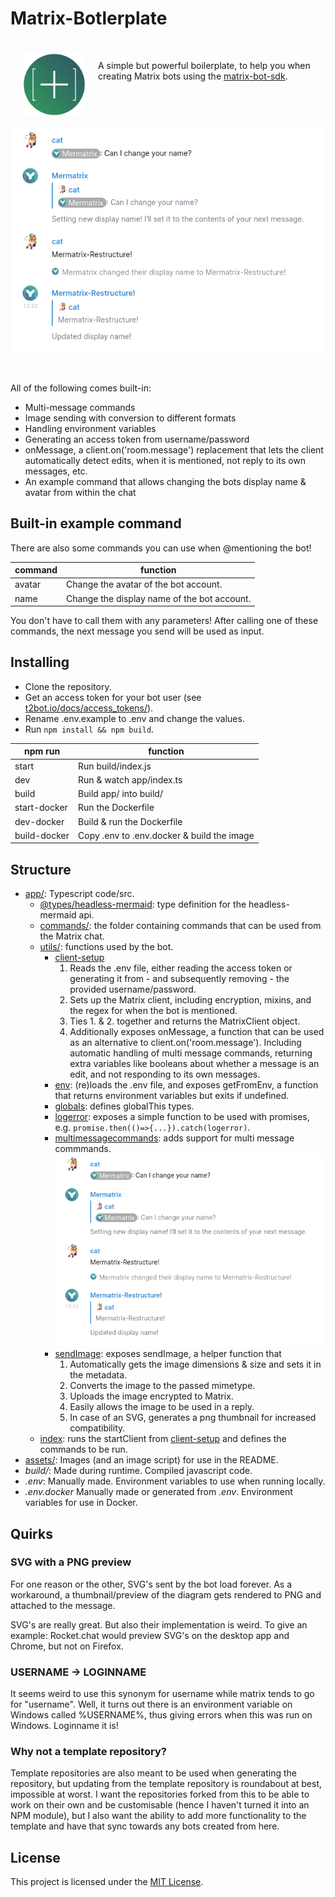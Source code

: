 # Matrix-Botlerplate


<span>
<img src="assets/matrix-botlerplate.png" align="left" style="width:100px;height: 100px; margin: 20px;">

&nbsp;

A simple but powerful boilerplate, to help you when creating Matrix bots using the [matrix-bot-sdk](https://github.com/turt2live/matrix-bot-sdk).
</span>

&nbsp;&nbsp;&nbsp;

<img src="assets/Screenshot.png" clear="both" alt="A screenshot of the matrix-botlerplate in action" />

&nbsp;

All of the following comes built-in:
- Multi-message commands
- Image sending with conversion to different formats
- Handling environment variables
- Generating an access token from username/password
- onMessage, a client.on('room.message') replacement that lets the client automatically detect edits, when it is mentioned, not reply to its own messages, etc.
- An example command that allows changing the bots display name & avatar from within the chat


## Built-in example command

There are also some commands you can use when @mentioning the bot!

| command |                  function                   |
| ------- | ------------------------------------------- |
| avatar  | Change the avatar of the bot account.       |
| name    | Change the display name of the bot account. |

You don't have to call them with any parameters!
After calling one of these commands, the next message you send will be used as input.

## Installing
- Clone the repository.
- Get an access token for your bot user (see [t2bot.io/docs/access_tokens/](https://t2bot.io/docs/access_tokens/)).
- Rename .env.example to .env and change the values.
- Run `npm install && npm build`.


|    npm run   |                   function                 |
| ------------ | ------------------------------------------ |
| start        | Run build/index.js                         |
| dev          | Run & watch app/index.ts                   |
| build        | Build app/ into build/                     |
| start-docker | Run the Dockerfile                         |
| dev-docker   | Build & run the Dockerfile                 |
| build-docker | Copy .env to .env.docker & build the image |

## Structure
- [app/](app/): Typescript code/src.
    - [@types/headless-mermaid](app/%40types/headless-mermaid/): type definition for the headless-mermaid api.
    - [commands/](app/commands/): the folder containing commands that can be used from the Matrix chat.
    - [utils/](app/utils/): functions used by the bot.
        - [client-setup](app/utils/client-setup.ts)
            1. Reads the .env file, either reading the access token or generating it from - and subsequently removing - the provided username/password.
            2. Sets up the Matrix client, including encryption, mixins, and the regex for when the bot is mentioned.
            3. Ties 1. & 2. together and returns the MatrixClient object.
            4. Additionally exposes onMessage, a function that can be used as an alternative to client.on('room.message'). Including automatic handling of multi message commands, returning extra variables like booleans about whether a message is an edit, and not responding to its own messages.
        - [env](app/utils/env.ts): (re)loads the .env file, and exposes getFromEnv, a function that returns environment variables but exits if undefined.
        - [globals](app/utils/globals.ts): defines globalThis types.
        - [logerror](app/utils/logerror.ts): exposes a simple function to be used with promises, e.g. `promise.then(()=>{...}).catch(logerror)`.
        - [multimessagecommands](app/utils/multimessagecommand.ts): adds support for multi message commmands. ![A screenshot of Element where a multi message command is displayed](assets/Screenshot-Multimessagecommands.png)
        - [sendImage](app/utils/sendImage.ts): exposes sendImage, a helper function that
            1. Automatically gets the image dimensions & size and sets it in the metadata.
            2. Converts the image to the passed mimetype.
            3. Uploads the image encrypted to Matrix.
            4. Easily allows the image to be used in a reply.
            5. In case of an SVG, generates a png thumbnail for increased compatibility.
    - [index](app/index.ts): runs the startClient from [client-setup](app/utils/client-setup.ts) and defines the commands to be run.
- [assets/](assets/): Images (and an image script) for use in the README.
- *build/*: Made during runtime. Compiled javascript code.
- *.env*: Manually made. Environment variables to use when running locally.
- *.env.docker* Manually made or generated from *.env*. Environment variables for use in Docker.


## Quirks
### SVG with a PNG preview
For one reason or the other, SVG's sent by the bot load forever.
As a workaround, a thumbnail/preview of the diagram gets rendered to PNG and attached to the message.

SVG's are really great. But also their implementation is weird. To give an example: Rocket.chat would preview SVG's on the desktop app and Chrome, but not on Firefox.

### USERNAME -> LOGINNAME
It seems weird to use this synonym for username while matrix tends to go for "username". Well, it turns out there is an environment variable on Windows called %USERNAME%, thus giving errors when this was run on Windows. Loginname it is!

### Why not a template repository?
Template repositories are also meant to be used when generating the repository, but updating from the template repository is roundabout at best, impossible at worst. I want the repositories forked from this to be able to work on their own and be customisable (hence I haven't turned it into an NPM module), but I also want the ability to add more functionality to the template and have that sync towards any bots created from here.

## License
This project is licensed under the [MIT License](LICENSE).

